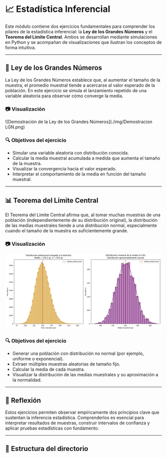 # 📈 Estadística Inferencial

Este módulo contiene dos ejercicios fundamentales para comprender los pilares de la estadística inferencial: la **Ley de los Grandes Números** y el **Teorema del Límite Central**. Ambos se desarrollan mediante simulaciones en Python y se acompañan de visualizaciones que ilustran los conceptos de forma intuitiva.

---

## 🧮 Ley de los Grandes Números

La Ley de los Grandes Números establece que, al aumentar el tamaño de la muestra, el promedio muestral tiende a acercarse al valor esperado de la población. En este ejercicio se simula el lanzamiento repetido de una variable aleatoria para observar cómo converge la media.

### 📷 Visualización

![Demostración de la Ley de los Grandes Números](./img/Demostracion LGN.png)

### 🔍 Objetivos del ejercicio

- Simular una variable aleatoria con distribución conocida.
- Calcular la media muestral acumulada a medida que aumenta el tamaño de la muestra.
- Visualizar la convergencia hacia el valor esperado.
- Interpretar el comportamiento de la media en función del tamaño muestral.

---

## 📊 Teorema del Límite Central

El Teorema del Límite Central afirma que, al tomar muchas muestras de una población (independientemente de su distribución original), la distribución de las medias muestrales tiende a una distribución normal, especialmente cuando el tamaño de la muestra es suficientemente grande.

### 📷 Visualización

![Demostración del Teorema del Límite Central](./img/teorema_limite_central.png)

### 🔍 Objetivos del ejercicio

- Generar una población con distribución no normal (por ejemplo, uniforme o exponencial).
- Extraer múltiples muestras aleatorias de tamaño fijo.
- Calcular la media de cada muestra.
- Visualizar la distribución de las medias muestrales y su aproximación a la normalidad.

---

## 🧠 Reflexión

Estos ejercicios permiten observar empíricamente dos principios clave que sustentan la inferencia estadística. Comprenderlos es esencial para interpretar resultados de muestras, construir intervalos de confianza y aplicar pruebas estadísticas con fundamento.

---

## 📁 Estructura del directorio
